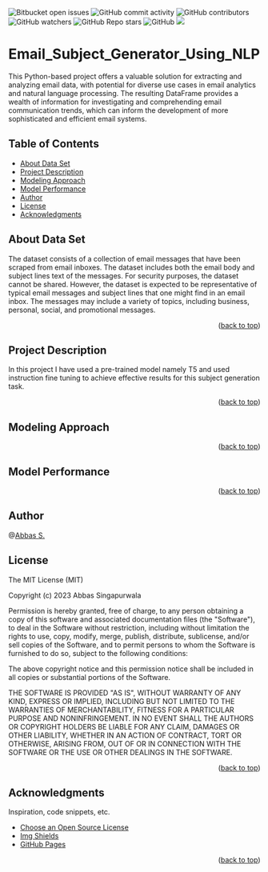 <a name="readme-top"></a>
![Bitbucket open issues](https://img.shields.io/bitbucket/issues/clkride/Email_Subject_Generator_Using_NLP?style=flat-square)
![GitHub commit activity](https://img.shields.io/github/commit-activity/m/clkride/Email_Subject_Generator_Using_NLP?style=flat-square)
![GitHub contributors](https://img.shields.io/github/contributors/clkride/Email_Subject_Generator_Using_NLP?style=flat-square)
![GitHub watchers](https://img.shields.io/github/watchers/clkride/Email_Subject_Generator_Using_NLP?style=flat-square)
![GitHub Repo stars](https://img.shields.io/github/stars/clkride/Email_Subject_Generator_Using_NLP?style=flat-square)
![GitHub](https://img.shields.io/github/license/clkride/Email_Subject_Generator_Using_NLP?style=flat-square)
<a href="https://linkedin.com/in/abbas-singapurwala">
<img src="https://img.shields.io/badge/LinkedIn-blue?style=flat&logo=linkedin&labelColor=blue">
</a>


# Email_Subject_Generator_Using_NLP
This Python-based project offers a valuable solution for extracting and analyzing email data, with potential for diverse use cases in email analytics and natural language processing. The resulting DataFrame provides a wealth of information for investigating and comprehending email communication trends, which can inform the development of more sophisticated and efficient email systems.


## Table of Contents
- [About Data Set](#about-data-set)
- [Project Description](#project-description)
- [Modeling Approach](#modeling-approach)
- [Model Performance](#model-performance)
- [Author](#author)
- [License](#license)
- [Acknowledgments](#acknowledgments)

## About Data Set
The dataset consists of a collection of email messages that have been scraped from email inboxes. The dataset includes both the email body and subject lines text of the messages. For security purposes, the dataset cannot be shared. However, the dataset is expected to be representative of typical email messages and subject lines that one might find in an email inbox. The messages may include a variety of topics, including business, personal, social, and promotional messages.

<p align="right">(<a href="#readme-top">back to top</a>)</p>

## Project Description

In this project I have used a pre-trained model namely T5 and used instruction fine tuning to achieve effective results for this subject generation task. 

<p align="right">(<a href="#readme-top">back to top</a>)</p>

## Modeling Approach


<p align="right">(<a href="#readme-top">back to top</a>)</p>

## Model Performance


<p align="right">(<a href="#readme-top">back to top</a>)</p>

## Author
 @[Abbas S.](https://github.com/clkride)

## License
The MIT License (MIT)

Copyright (c) 2023 Abbas Singapurwala

Permission is hereby granted, free of charge, to any person obtaining
a copy of this software and associated documentation files (the
"Software"), to deal in the Software without restriction, including
without limitation the rights to use, copy, modify, merge, publish,
distribute, sublicense, and/or sell copies of the Software, and to
permit persons to whom the Software is furnished to do so, subject to
the following conditions:

The above copyright notice and this permission notice shall be
included in all copies or substantial portions of the Software.

THE SOFTWARE IS PROVIDED "AS IS", WITHOUT WARRANTY OF ANY KIND,
EXPRESS OR IMPLIED, INCLUDING BUT NOT LIMITED TO THE WARRANTIES OF
MERCHANTABILITY, FITNESS FOR A PARTICULAR PURPOSE AND
NONINFRINGEMENT. IN NO EVENT SHALL THE AUTHORS OR COPYRIGHT HOLDERS BE
LIABLE FOR ANY CLAIM, DAMAGES OR OTHER LIABILITY, WHETHER IN AN ACTION
OF CONTRACT, TORT OR OTHERWISE, ARISING FROM, OUT OF OR IN CONNECTION
WITH THE SOFTWARE OR THE USE OR OTHER DEALINGS IN THE SOFTWARE.

<p align="right">(<a href="#readme-top">back to top</a>)</p>

## Acknowledgments
Inspiration, code snippets, etc.
* [Choose an Open Source License](https://choosealicense.com)
* [Img Shields](https://shields.io)
* [GitHub Pages](https://pages.github.com)
<p align="right">(<a href="#readme-top">back to top</a>)</p>
